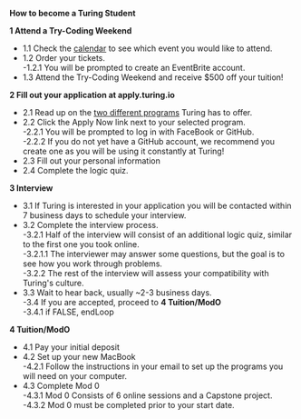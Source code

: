 **How to become a Turing Student**  


**1 Attend a Try-Coding Weekend**  
  - 1.1 Check the [calendar](https://turing.io/try-coding/#upcoming-sessions) to see which event you would like to attend.  
  - 1.2 Order your tickets.  
    -1.2.1 You will be prompted to create an EventBrite account.  
  - 1.3 Attend the Try-Coding Weekend and receive $500 off your tuition!  

**2 Fill out your application at apply.turing.io**  
  - 2.1 Read up on the [two different programs](https://turing.io/programs/) Turing has to offer.  
  - 2.2 Click the Apply Now link next to your selected program.  
    -2.2.1 You will be prompted to log in with FaceBook or GitHub.  
    -2.2.2 If you do not yet have a GitHub account, we recommend you create one as you will be using it constantly at Turing!  
  - 2.3 Fill out your personal information
  - 2.4 Complete the logic quiz.  

**3 Interview**  
  - 3.1 If Turing is interested in your application you will be contacted within 7 business days to schedule your interview.  
  - 3.2 Complete the interview process.  
    -3.2.1 Half of the interview will consist of an additional logic quiz, similar to the first one you took online.  
      -3.2.1.1 The interviewer may answer some questions, but the goal is to see how you work through problems.  
    -3.2.2 The rest of the interview will assess your compatibility with Turing's culture.  
  - 3.3 Wait to hear back, usually ~2-3 business days.  
    -3.4 If you are accepted, proceed to **4 Tuition/ModO**  
      -3.4.1 if FALSE, endLoop  

**4 Tuition/ModO**  
  - 4.1 Pay your initial deposit  
  - 4.2 Set up your new MacBook  
    -4.2.1 Follow the instructions in your email to set up the programs you will need on your computer.  
  - 4.3 Complete Mod 0  
    -4.3.1 Mod 0 Consists of 6 online sessions and a Capstone project.  
    -4.3.2 Mod 0 must be completed prior to your start date.  
